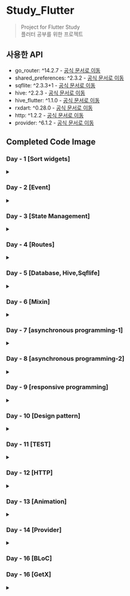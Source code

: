 # Study_Flutter

> Project for Flutter Study  
> 플러터 공부를 위한 프로젝트

## 사용한 API

- go_router: ^14.2.7 - [공식 문서로 이동](https://pub.dev/packages/go_router)
- shared_preferences: ^2.3.2 - [공식 문서로 이동](https://pub.dev/packages/shared_preferences)
- sqflite: ^2.3.3+1 - [공식 문서로 이동](https://pub.dev/packages/sqflite)
- hive: ^2.2.3 - [공식 문서로 이동](https://pub.dev/packages/hive)
- hive_flutter: ^1.1.0 - [공식 문서로 이동](https://pub.dev/packages/hive_flutter)
- rxdart: ^0.28.0 - [공식 문서로 이동](https://pub.dev/packages/rxdart)
- http: ^1.2.2 - [공식 문서로 이동](https://pub.dev/packages/http)
- provider: ^6.1.2 - [공식 문서로 이동](https://pub.dev/packages/provider)
## Completed Code Image

### Day - 1 [Sort widgets]

<details>
    <summary> </summary>

<details>
    <summary>1. Align Widget Example </summary>

- ![Align Widget Example](./complete%20image/Day-1/Align%20Widget%20Example.png)

</details>

<details>
    <summary>2. Align Widget Example2 </summary>

- ![Align Widget Example](./complete%20image/Day-1/Align%20Widget%20Example2.png)

</details>

<details>
    <summary>3. Expanded Flex Example </summary>

- ![Align Widget Example](./complete%20image/Day-1/Expanded%20Flex%20Example.png)

</details>

<details>
    <summary>4. Flutter Alignment </summary>

- ![Align Widget Example](./complete%20image/Day-1/Flutter%20Alignment.png)

</details>

<details>
    <summary>5. Flutter Alignment2 </summary>

- ![Align Widget Example](./complete%20image/Day-1/Flutter%20Alignment2.png)

</details>

<details>
    <summary>6. Flutter Counter App </summary>

- ![Align Widget Example](./complete%20image/Day-1/Flutter%20Counter%20App.png)

</details>

<details>
    <summary>7. Row and Column Layout </summary>

- ![Align Widget Example](./complete%20image/Day-1/Row%20and%20Column%20Layout.png)

</details>

<details>
    <summary>8. Stack Alignment Example </summary>

- ![Align Widget Example](./complete%20image/Day-1/Stack%20Alignment%20Example.png)

</details>

<details>
    <summary>9. Stack Layout </summary>

- ![Align Widget Example](./complete%20image/Day-1/Stack%20Layout.png)

</details>

</details>

### Day - 2 [Event]

<details>
    <summary> </summary>

<details>
    <summary>1. onTap Example </summary>

- ![Align Widget Example](./complete%20image/Day-2/onTap%20Example.png)

</details>

<details>
    <summary>2. onDoubleTap Example </summary>

- ![Align Widget Example](./complete%20image/Day-2/onDoubleTap%20Example.png)

</details>

<details>
    <summary>3. onLongPress Example </summary>

- ![Align Widget Example](./complete%20image/Day-2/onLongPress%20Example.png)

</details>

<details>
    <summary>4. Simple Pan Update Example </summary>

- ![Align Widget Example](./complete%20image/Day-2/Simple%20Pan%20Update%20Example.png)

</details>

<details>
    <summary>5. onPressed Example </summary>

- ![Align Widget Example](./complete%20image/Day-2/onPressed%20Example.png)

</details>

<details>
    <summary>6. GestureDetector Example </summary>

- ![Align Widget Example](./complete%20image/Day-2/GestureDetector%20Example.png)

</details>

<details>
    <summary>7. FloatingActionButton Example </summary>

- ![Align Widget Example](./complete%20image/Day-2/FloatingActionButton%20Example.png)

</details>

<details>
    <summary>8. Flutter Button Event </summary>

- ![Align Widget Example](./complete%20image/Day-2/Flutter%20Button%20Event.png)

</details>

<details>
    <summary>9. GestureDetector Click Example</summary>

- ![Align Widget Example](./complete%20image/Day-2/GestureDetector%20Click%20Example.png)

</details>

<details>
    <summary>10. Drag GestureDetector Example</summary>

- ![Align Widget Example](./complete%20image/Day-2/Drag%20GestureDetector%20Example.png)

</details>

<details>
    <summary>11. Flutter Counter App - Day2</summary>

- ![Align Widget Example](./complete%20image/Day-2/Flutter%20Counter%20App%20-%20Day2.png)

</details>

</details>

### Day - 3 [State Management]

<details>
    <summary> </summary>

<details>
    <summary>1. InheritedWidget Example </summary>

- ![Align Widget Example](./complete%20image/Day-3/1.%20InheritedWidget%20Example.png)

</details>

<details>
    <summary>2. Flutter Demo Home Page </summary>

- ![Align Widget Example](./complete%20image/Day-3/2.%20Flutter%20Demo%20Home%20Page.png)

</details>

<details>
    <summary>3. Lifecycle Demo </summary>

- ![Align Widget Example](./complete%20image/Day-3/3.%20Lifecycle%20Demo.png)

</details>

<details>
    <summary>4. Text Toggle App </summary>

- ![Align Widget Example](./complete%20image//Day-3/4.%20Text%20Toggle%20App.png)

</details>

<details>
    <summary>5. Switch Toggle Exampl </summary>

- ![Align Widget Example](./complete%20image/Day-3/5.%20Switch%20Toggle%20Exampl.png)

</details>

<details>
    <summary>6. Todo List </summary>

- ![Align Widget Example](./complete%20image/Day-3/6.%20Todo%20List.png)

</details>
</details>

### Day - 4 [Routes]

<details>
    <summary></summary>
    
<details>
    <summary>1. Navigator</summary>

> HomeScreen

- ![1. HomeScreen](./complete%20image/Day-4/1.%20HomeScreen.png)

> SecondScreen

- ![1. SecondScreen](./complete%20image/Day-4/1.%20SecondScreen.png)

</details>

<details>
    <summary>2. Go_Routes</summary>

> HomeScreen

- ![2. HomeScreen](./complete%20image/Day-4/2.%20HomeScreen.png)

> SecondScreen

- ![2. SecondScreen](./complete%20image/Day-4/2.%20SecondScreen.png)

> ThirdScreen

- ![2. ThirdScreen](./complete%20image/Day-4/2.%20ThirdScreen.png)

>

</details>

<details>
    <summary>3. Tab Navigation Example</summary>

> Home Screen

- ![3. Home Screen](./complete%20image/Day-4/3.%20Tab_Home.png)

> Search Screen

- ![3. Search Screen](./complete%20image/Day-4/3.%20Tab_Search.png)

> Profile Screen

- ![3. Profile Screen](./complete%20image/Day-4/3.%20Tab_Profile.png)

>

</details>

<details>
    <summary>4. Drawer Navigation Example</summary>

> Drawer

- ![4. Drawer](./complete%20image/Day-4/4.%20Drawer.png)
- > Start Screen
- ![4. Home Screen](./complete%20image/Day-4/4.%20StartScreen.png)

> Home Screen

- ![4. Home Screen](./complete%20image/Day-4/4.%20HomeScreen.png)

> Search Screen

- ![4. Search Screen](./complete%20image/Day-4/4.%20SearchScreen.png)

> Profile Screen

- ![4. Profile Screen](./complete%20image/Day-4/4.%20ProfileScreen.png)

>

</details>

</details>

### Day - 5 [Database, Hive,Sqflife]

<details>
    <summary></summary>
<details>
    <summary>1. Nickname App</summary>

> Nickname App_1

- ![Nickname App_1](./complete%20image/Day-5/Nickname_1.png)
  > Nickname App_2
- ![Nickname App_2](./complete%20image/Day-5/Nickname_2.png)

</details>

<details>
    <summary>2. Name Storage</summary>

> Name Storage

- ![Nickname App_1](./complete%20image/Day-5/NameStorage.png)

</details>

<details>
    <summary>3. Dark Mode Setting</summary>

> Dark Mode Setting_Light

- ![Nickname App_1](./complete%20image/Day-5/DarkModeSetting_false.png)
  > Dark Mode Setting_Dark
- ![Nickname App_1](./complete%20image/Day-5/DarkModeSetting_true.png)

</details>

<details>
    <summary>4. Last Login Time</summary>

> Last Login Time

- ![Nickname App_1](./complete%20image/Day-5/LastLoginTime.png)

</details>

<details>
    <summary>5. Nickname App - Sqflite</summary>

> Nickname App - Sqflite

- ![Nickname App_1](./complete%20image/Day-5/Nickname_Sqflite.png)

</details>

<details>
    <summary>6. Notes - Sqflife</summary>

> Notes_1

- ![Nickname App_1](./complete%20image/Day-5/Notes_1.png)
  > Notes_2
- ![Nickname App_1](./complete%20image/Day-5/Notes_2.png)
  > Notes_3
- ![Nickname App_1](./complete%20image/Day-5/Notes_3.png)
</details>

<details>
    <summary>7. Nickname App - Hive </summary>

> Nickname App - Hive

- ![Nickname App_1](./complete%20image/Day-5/Nickname_hive.png)

</details>

<details>
    <summary>8. Notes - Hive </summary>

> Notes_1

- ![Nickname App_1](./complete%20image/Day-5/Notes_hive_1.png)
  > Notes_2
- ![Nickname App_1](./complete%20image/Day-5/Notes_hive_2.png)
  > Notes_3
- ![Nickname App_1](./complete%20image/Day-5/Notes_hive_3.png)
</details>
</details>

### Day - 6 [Mixin]

<details>
    <summary></summary>

<details>
    <summary>mixin_with_1</summary>

> mixin_with_1

- ![mixin_with_1](./complete%20image/Day-6/mixin_with_1.png)

</details>

<details>
    <summary>mixin_with_2</summary>

> mixin_with_2

- ![mixin_with_2](./complete%20image/Day-6/mixin_with_2.png)

</details>

<details>
    <summary>mixin_on</summary>

> mixin_on

- ![mixin_on](./complete%20image/Day-6/mixin_on.png)

</details>

<details>
    <summary>Logger_mixin_with</summary>

> Logger_mixin_with

- ![Logger_mixin_with](./complete%20image/Day-6/Logger_mixin_with.png)

</details>

<details>
    <summary>countOccurrences</summary>

> countOccurrences

- ![countOccurrences](./complete%20image/Day-6/countOccurrences%20.png)

</details>

<details>
    <summary>ListExtensions</summary>

> ListExtensions

- ![ListExtensions](./complete%20image/Day-6/ListExtension.png)

</details>

<details>
    <summary>Generic type</summary>

> Generic type

- ![Generic type](./complete%20image/Day-6/Generic%20type.png)

</details>

</details>

### Day - 7 [asynchronous programming-1]

<details>
    <summary></summary>

<details>
    <summary> 비동기 프로그래밍 1</summary>

> 비동기 프로그래밍 1

- ![비동기 프로그래밍 1](./complete%20image/Day-7/비동기%201.png)
</details>

<details>
    <summary> 비동기 프로그래밍 2</summary>

> 비동기 프로그래밍 2

- ![비동기 프로그래밍 2](./complete%20image/Day-7/비동기%202.gif)
</details>

<details>
    <summary> 비동기 프로그래밍 3</summary>

> 비동기 프로그래밍 3

- ![비동기 프로그래밍 3](./complete%20image/Day-7/비동기%203.gif)
</details>

<details>
    <summary> 비동기 프로그래밍 4</summary>

> 비동기 프로그래밍 4

- ![비동기 프로그래밍 4](./complete%20image/Day-7/비동기%204.gif)
</details>

<details>
    <summary> fetchDataWithError</summary>

> fetchDataWithError

- ![fetchDataWithError](./complete%20image/Day-7/fetchDataWithError.png)
</details>

<details>
    <summary> then_catchError</summary>

> then_catchError

- ![then_catchError](./complete%20image/Day-7/then_catchError.png)
</details>

<details>
    <summary> Parallel_Asyn</summary>

> Parallel_Asyn

- ![Parallel_Asyn](./complete%20image/Day-7/Parallel%20Asyn.gif)
</details>

<details>
    <summary> whenComplete</summary>

> whenComplete

- ![whenComplete](./complete%20image/Day-7/whenComplete.gif)
</details>
</details> 

### Day - 8 [asynchronous programming-2]

<details>
    <summary></summary>

<details>
    <summary>Stream_1</summary>

> Stream_1

- ![Stream_1](./complete%20image/Day-8/Stream_1.gif)
</details>

<details>
    <summary>Stream_Subscription_1</summary>

> Stream_Subscription_1

- ![Stream_Subscription_1](./complete%20image/Day-8/Stream_Subscription_1.gif)
</details>

<details>
    <summary>Stream_map_where</summary>

> Stream_map_where

- ![Stream_map_where](./complete%20image/Day-8/Stream_map_where.gif)
</details>

<details>
    <summary>simple_generator</summary>

> simple_generator

- ![simple_generator](./complete%20image/Day-8/simple%20generator.png)
</details>

<details>
    <summary>Overlapping_generator</summary>

> Overlapping_generator

- ![Overlapping_generator](./complete%20image/Day-8/Overlapping_generator.png)
</details>

<details>
    <summary>infinite_generator</summary>

> infinite_generator

- ![infinite_generator](./complete%20image/Day-8/infinite_generator.png)
</details>

</details>

### Day - 9 [responsive programming]

<details>
    <summary> </summary>

<details>
    <summary>rxdart_1</summary>

> rxdart_1

- ![rxdart_1](./complete%20image/Day-9/rxdart_1.gif)

</details>

<details>
    <summary>rxdart_2</summary>

> rxdart_2

- ![rxdart_2](./complete%20image/Day-9/rxdart_2.gif)

</details>

<details>
    <summary>StreamController</summary>

> StreamController

- ![StreamController](./complete%20image/Day-9/StreamController.png)

</details>

<details>
    <summary>StreamEvent</summary>

> StreamEvent

- ![StreamEvent](./complete%20image/Day-9/StreamEvent.png)

</details>

</details>

### Day - 10 [Design pattern]

<details>
    <summary> </summary>

<details>
    <summary>dateTime</summary>

> dateTime

- ![dateTime](./complete%20image/Day-10/dateTime.png)

</details>

<details>
    <summary>List</summary>

> List

- ![List](./complete%20image/Day-10/List.png)

</details>

<details>
    <summary>Map</summary>

> Map

- ![Map](./complete%20image/Day-10/Map.png)

</details>

<details>
    <summary>Uri</summary>

> Uri

- ![Uri](./complete%20image/Day-10/Uri.png)

</details>

<details>
    <summary>SingletonPattern</summary>

> SingletonPattern

- ![SingletonPattern](./complete%20image/Day-10/SingletonPattern.png)

</details>

<details>
    <summary>FactoryPattern</summary>

> FactoryPattern

- ![FactoryPattern](./complete%20image/Day-10/FactoryPattern.png)

</details>

<details>
    <summary>DecoratorPattern</summary>

> DecoratorPattern

- ![DecoratorPattern](./complete%20image/Day-10/DecoratorPattern.png)

</details>

<details>
    <summary>ObserverPattern</summary>

> ObserverPattern

- ![ObserverPattern](./complete%20image/Day-10/ObserverPattern.png)

</details>

</details>

### Day - 11 [TEST]

<details>
    <summary> </summary>

<details>
    <summary>뉴스데이터</summary>

> 뉴스데이터

- ![뉴스데이터](./complete%20image/Day-11/뉴스데이터.gif)

</details>

<details>
    <summary>도서정보관리프로그램</summary>

> 도서정보관리프로그램

- ![도서정보관리프로그램](./complete%20image/Day-11/도서정보관리프로그램.png)

</details>

<details>
    <summary>사용자 프로필</summary>

> 사용자 프로필

- ![사용자 프로필](./complete%20image/Day-11/사용자%20프로필.png)

</details>

<details>
    <summary>사용자입력처리</summary>

> 사용자입력처리

- ![사용자입력처리](./complete%20image/Day-11/사용자입력처리.png)

</details>

<details>
    <summary>소셜미디어 </summary>

> 소셜미디어

- ![소셜미디어](./complete%20image/Day-11/소셜미디어.png)

</details>

<details>
    <summary>쇼핑앱개발</summary>

> 쇼핑앱개발

- ![쇼핑앱개발](./complete%20image/Day-11/쇼핑앱개발.png)

</details>

<details>
    <summary>주식거래데이터 </summary>

> 주식거래데이터

- ![주식거래데이터](./complete%20image/Day-11/주식거래데이터.gif)

</details>

<details>
    <summary>채팅어플리케이션</summary>

> 채팅어플리케이션

- ![채팅어플리케이션](./complete%20image/Day-11/채팅어플리케이션.png)

</details>

<details>
    <summary>UI_Color</summary>

> UI_Color

- ![채팅어플리UI_Color케이션](./complete%20image/Day-11/UI_Color.png)

</details>

</details>

### Day - 12 [HTTP]

<details>
    <summary> </summary>

<details>
    <summary>HTTP - Get</summary>

> HTTP - Get

- ![HTTP - Get](./complete%20image/Day-12/HTTP_Get.png)

</details>

<details>
    <summary>HTTP - Put</summary>

> HTTP - Put

- ![HTTP - Put](./complete%20image/Day-12/HTTP_Put.gif)

</details>

<details>
    <summary>HTTP - Post</summary>

> HTTP - Post

- ![HTTP - Post](./complete%20image/Day-12/HTTP_Post.gif)

</details>

<details>
    <summary>HTTP - Delete</summary>

> HTTP - Delete

- ![HTTP - Delete](./complete%20image/Day-12/HTTP_Delete.gif)

</details>

<details>
    <summary>간단한뉴스정보</summary>

> 간단한뉴스정보

- ![간단한뉴스정보](./complete%20image/Day-12/간단한뉴스정보.gif)

</details>

<details>
    <summary>영화정보조회</summary>

> 영화정보조회

- ![영화정보조회](./complete%20image/Day-12/영화정보조회.gif)

</details>

</details> 

### Day - 13 [Animation]
<details>
    <summary> </summary>

<details>
    <summary>Animation_1</summary>

> Animation_1

- ![Animation_1](./complete%20image/Day-13/Animation_1.png)

</details>

<details>
    <summary>Animation_2</summary>

> Animation_2

- ![Animation_2](./complete%20image/Day-13/Animation_2.png)

</details>

<details>
    <summary>Animation_3</summary>

> Animation_3

- ![Animation_3](./complete%20image/Day-13/Animation_3.gif)

</details>


<details>
    <summary>Animation_4</summary>

> Animation_4

- ![Animation_3](./complete%20image/Day-13/Animation_4.gif)

</details>

<details>
    <summary>Animation_5</summary>

> Animation_5

- ![Animation_5](./complete%20image/Day-13/Animation_5.gif)

</details>

<details>
    <summary>Animation_6</summary>

> Animation_6

- ![Animation_6](./complete%20image/Day-13/Animation_6.gif)

</details>

<details>
    <summary>Animation_7</summary>

> Animation_7

- ![Animation_7](./complete%20image/Day-13/Animation_7.gif)

</details>

<details>
    <summary>Animation_8</summary>

> Animation_8

- ![Animation_8](./complete%20image/Day-13/Animation_8.gif)

</details>

<details>
    <summary>Animation_9</summary>

> Animation_9

- ![Animation_9](./complete%20image/Day-13/Animation_9.gif)

</details>

<details>
    <summary>CounterApp</summary>

> CounterApp

- ![CounterApp](./complete%20image/Day-13/CounterApp.gif)

</details>

</details>



### Day - 14 [Provider]
<details>
    <summary> </summary>

<details>
    <summary>Timer</summary>

> Timer

- ![Timer](./complete%20image/Day-14/Timer.gif)

</details>

<details>
    <summary>Todo_list</summary>

> Todo_list

- ![Todo_list](./complete%20image/Day-14/Todo_list.gif)

</details>

<details>
    <summary>StreamProviderExample</summary>

> StreamProviderExample

- ![StreamProviderExample](./complete%20image/Day-14/StreamProviderExample.gif)

</details>


<details>
    <summary>FutureProviderExample</summary>

> FutureProviderExample

- ![FutureProviderExample](./complete%20image/Day-14/FutureProviderExample.gif)

</details>

<details>
    <summary>FilteredList</summary>

> FilteredList

- ![FilteredList](./complete%20image/Day-14/FilteredList.gif)

</details>


<details>
    <summary>Counter_with_Selector</summary>

> Counter_with_Selector

- ![Counter_with_Selector](./complete%20image/Day-14/Counter_with_Selector.gif)

</details>


<details>
    <summary>AsyncDataScreen</summary>

> AsyncDataScreen

- ![AsyncDataScreen](./complete%20image/Day-14/AsyncDataScreen.gif)

</details>


</details>

### Day - 16 [BLoC]

### Day - 16 [GetX]
<details>
    <summary> </summary>

<details>
    <summary>Counter</summary>

> Counter

- ![Counter](./complete%20image/Day-16/Counter.gif)

</details>

<details>
    <summary>Counter_Obs</summary>

> Counter_Obs

- ![Counter_Obs](./complete%20image/Day-16/Counter_Obs.gif)

</details>

<details>
    <summary>GetX</summary>

> GetX

- ![GetX](./complete%20image/Day-16/GetX.gif)

</details>

<details>
    <summary>Multiple_Navigation</summary>

> Multiple_Navigation

- ![Multiple_Navigation](./complete%20image/Day-16/Multiple_Navigation.gif)

</details>

</details>